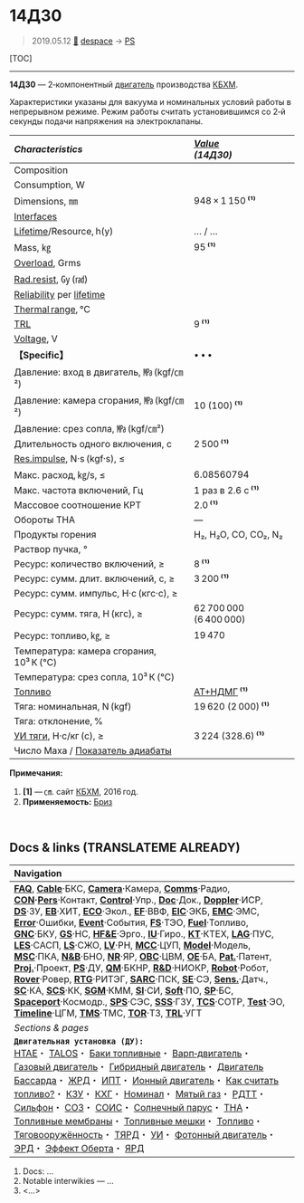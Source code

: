 # 14Д30
> 2019.05.12 [🚀](../index/index.md) [despace](index.md) → [PS](ps.md)

[TOC]

---

**14Д30** — 2‑компонентный [двигатель](ps.md) производства [КБХМ](zz_kbhm.md).

Характеристики указаны для вакуума и номинальных условий работы в непрерывном режиме. Режим работы считать установившимся со 2‑й секунды подачи напряжения на электроклапаны.

|*Characteristics*|*[Value](si.md)<br> (14Д30)*|
|:--|:--|
|Composition| |
|Consumption, W| |
|Dimensions, ㎜|948 × 1 150 **⁽¹⁾**|
|[Interfaces](interface.md)| |
|[Lifetime](lifetime.md)/Resource, h(y)|… / …|
|Mass, ㎏|95 **⁽¹⁾**|
|[Overload](vibration.md), Grms| |
|[Rad.resist](ion_rad.md), ㏉ (㎭)| |
|[Reliability](qm.md) per [lifetime](lifetime.md)| |
|[Thermal range](tcs.md), ℃| |
|[TRL](trl.md)|9 **⁽¹⁾**|
|[Voltage](voltage.md), V| |
|**【Specific】**|• • •|
|Давление: вход в двигатель, ㎫ (kgf/㎝²)| |
|Давление: камера сгорания, ㎫ (kgf/㎝²)|10 (100) **⁽¹⁾**|
|Давление: срез сопла, ㎫ (kgf/㎝²)| |
|Длительность одного включения, с|2 500 **⁽¹⁾**|
|[Res.impulse](ing.md), N·s (kgf·s), ≤| |
|Макс. расход, ㎏/s, ≤|6.08560794|
|Макс. частота включений, Гц|1 раз в 2.6 с **⁽¹⁾**|
|Массовое соотношение КРТ|2.0 **⁽¹⁾**|
|Обороты ТНА|—|
|Продукты горения|H₂, H₂O, CO, CO₂, N₂|
|Раствор пучка, °| |
|Ресурс: количество включений, ≥|8 **⁽¹⁾**|
|Ресурс: сумм. длит. включений, c, ≥|3 200 **⁽¹⁾**|
|Ресурс: сумм. импульс, Н·с (кгс·с), ≥| |
|Ресурс: сумм. тяга, Н (кгс), ≥|62 700 000 (6 400 000)|
|Ресурс: топливо, ㎏, ≥|19 470|
|Температура: камера сгорания, 10³ К (℃)| |
|Температура: срез сопла, 10³ К (℃)| |
|[Топливо](fuel.md)|[АТ+НДМГ](at_plus.md) **⁽¹⁾**|
|Тяга: номинальная, N (kgf)|19 620 (2 000) **⁽¹⁾**|
|Тяга: отклонение, %| |
|[УИ тяги](isp.md), Н·с/кг (с), ≥|3 224 (328.6) **⁽¹⁾**|
|Число Маха / [Показатель адиабаты](heat_cr.md)| |

**Примечания:**

   1. **[1]** — ㎝. сайт [КБХМ](zz_kbhm.md), 2016 год.
   1. **Применяемость:** [Бриз](бриз.md)



<p style="page-break-after:always"> </p>

## Docs & links (TRANSLATEME ALREADY)
|Navigation|
|:--|
|**[FAQ](faq.md)**, **[Cable](cable.md)**·БКС, **[Camera](cam.md)**·Камера, **[Comms](comms.md)**·Радио, **[CON](contact.md)·[Pers](person.md)**·Контакт, **[Control](control.md)**·Упр., **[Doc](doc.md)**·Док., **[Doppler](doppler.md)**·ИСР, **[DS](ds.md)**·ЗУ, **[EB](eb.md)**·ХИТ, **[ECO](ecology.md)**·Экол., **[EF](ef.md)**·ВВФ, **[ElC](elc.md)**·ЭКБ, **[EMC](emc.md)**·ЭМС, **[Error](error.md)**·Ошибки, **[Event](event.md)**·События, **[FS](fs.md)**·ТЭО, **[Fuel](fuel.md)**·Топливо, **[GNC](gnc.md)**·БКУ, **[GS](scs.md)**·НС, **[HF&E](hfe.md)**·Эрго., **[IU](iu.md)**·Гиро., **[KT](kt.md)**·КТЕХ, **[LAG](lag.md)**·ПУC, **[LES](les.md)**·САСП, **[LS](ls.md)**·СЖО, **[LV](lv.md)**·РН, **[MCC](mcc.md)**·ЦУП, **[Model](model.md)**·Модель, **[MSC](sc.md)**·ПКА, **[N&B](nnb.md)**·БНО, **[NR](nr.md)**·ЯР, **[OBC](obc.md)**·ЦВМ, **[OE](oe.md)**·БА, **[Pat.](патент.md)**·Патент, **[Proj.](project.md)**·Проект, **[PS](ps.md)**·ДУ, **[QM](qm.md)**·БКНР, **[R&D](rnd.md)**·НИОКР, **[Robot](robotics.md)**·Робот, **[Rover](rover.md)**·Ровер, **[RTG](rtg.md)**·РИТЭГ, **[SARC](sarc.md)**·ПСК, **[SE](se.md)**·СЭ, **[Sens.](sensor.md)**·Датч., **[SC](sc.md)**·КА, **[SCS](scs.md)**·КК, **[SGM](sgm.md)**·КММ, **[SI](si.md)**·СИ, **[Soft](soft.md)**·ПО, **[SP](sp.md)**·БС, **[Spaceport](spaceport.md)**·Космодр., **[SPS](sps.md)**·СЭС, **[SSS](sss.md)**·ГЗУ, **[TCS](tcs.md)**·СОТР, **[Test](test.md)**·ЭО, **[Timeline](timeline.md)**·ЦГМ, **[TMS](tms.md)**·ТМС, **[TOR](tor.md)**·ТЗ, **[TRL](trl.md)**·УГТ|
|*Sections & pages*|
|**`Двигательная установка (ДУ):`**<br> [HTAE](htae.md)・ [TALOS](talos.md)・ [Баки топливные](fuel_tank.md)・ [Варп‑двигатель](warp_drive.md)・ [Газовый двигатель](cgt.md)・ [Гибридный двигатель](гбрд.md)・ [Двигатель Бассарда](bussard_ramjet.md)・ [ЖРД](lpr.md)・ [ИПТ](ing.md)・ [Ионный двигатель](иод.md)・ [Как считать топливо?](si.md)・ [КЗУ](cinu.md)・ [КХГ](cgs.md)・ [Номинал](nominal.md)・ [Мятый газ](exhsteam.md)・ [РДТТ](spr.md)・ [Сильфон](сильфон.md)・ [СОЗ](соз.md)・ [СОИС](соис.md)・ [Солнечный парус](солнечный_парус.md)・ [ТНА](turbopump.md)・ [Топливные мембраны](топливные_мембраны.md)・ [Топливные мешки](топливные_мешки.md)・ [Топливо](fuel.md)・ [Тяговооружённость](ttwr.md)・ [ТЯРД](тярд.md)・ [УИ](isp.md)・ [Фотонный двигатель](фотонный_двигатель.md)・ [ЭРД](epsp.md)・ [Эффект Оберта](oberth_eff.md)・ [ЯРД](ntr.md)|

   1. Docs: …
   1. Notable interwikies — …
   1. <…>

